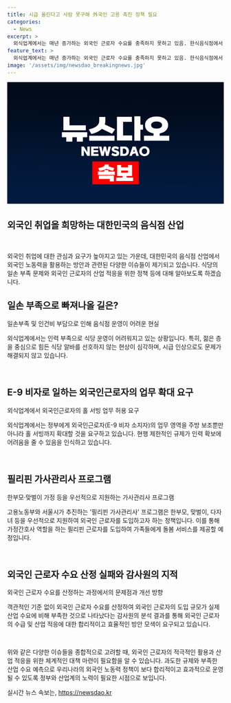 ```yaml
---
title: 시급 올린다고 사람 못구해 外국인 고용 촉진 정책 필요
categories:
  - News
excerpt: >
  외식업계에서는 매년 증가하는 외국인 근로자 수요를 충족하지 못하고 있음. 한식음식점에서 허용되는 외국인근로자의 업종을 확대해 홀 서빙까지 허용해야 한다는 요구가 나오고 있으며, 이로부터 연간 10만 명의 외국인 근로자 부족이 예측되고 있다. 한편, 필리핀 정부가 한국에 100명의 가사관리사를 파견하는 사업을 추진하며, 한부모, 맞벌이, 다자녀 등을 우선적으로 선정할 예정이다. 현재 외국인 근로자 수요를 산정하는 과정에서 객관적 기준 부족과 관련한 감사원의 지적이 나온 바 있다.
feature_text: >
  외식업계에서는 매년 증가하는 외국인 근로자 수요를 충족하지 못하고 있음. 한식음식점에서 허용되는 외국인근로자의 업종을 확대해 홀 서빙까지 허용해야 한다는 요구가 나오고 있으며, 이로부터 연간 10만 명의 외국인 근로자 부족이 예측되고 있다. 한편, 필리핀 정부가 한국에 100명의 가사관리사를 파견하는 사업을 추진하며, 한부모, 맞벌이, 다자녀 등을 우선적으로 선정할 예정이다. 현재 외국인 근로자 수요를 산정하는 과정에서 객관적 기준 부족과 관련한 감사원의 지적이 나온 바 있다.
image: '/assets/img/newsdao_breakingnews.jpg'
---
```


<p><img src="/assets/img/newsdao_breakingnews.jpg" alt="ontimetimes 속보" /></p>

<h2 data-ke-size="size26">외국인 취업을 희망하는 대한민국의 음식점 산업</h2>

<p data-ke-size="size16">&nbsp;</p>

<p>외국인 취업에 대한 관심과 요구가 높아지고 있는 가운데, 대한민국의 음식점 산업에서 외국인 노동력을 활용하는 방안과 관련된 다양한 이슈들이 제기되고 있습니다. 식당의 일손 부족 문제와 외국인 근로자의 산업 적응을 위한 정책 등에 대해 알아보도록 하겠습니다.</p>

<h2 data-ke-size="size24">일손 부족으로 빠져나올 길은?</h2>

<p data-ke-size="size16">일손부족 및 인건비 부담으로 인해 음식점 운영이 어려운 현실</p>

<p>외식업계에서는 인력 부족으로 식당 운영이 어려워지고 있는 상황입니다. 특히, 젊은 층을 중심으로 힘든 식당 알바를 선호하지 않는 현상이 심각하며, 시급 인상으로도 문제가 해결되지 않고 있습니다.</p>

<p data-ke-size="size16">&nbsp;</p>

<h2 data-ke-size="size24">E-9 비자로 일하는 외국인근로자의 업무 확대 요구</h2>

<p data-ke-size="size16">외식업계에서 외국인근로자의 홀 서빙 업무 허용 요구</p>

<p>외식업계에서는 정부에게 외국인근로자(E-9 비자 소지자)의 업무 영역을 주방 보조뿐만 아니라 홀 서빙까지 확대할 것을 요구하고 있습니다. 현행 제한적인 규제가 인력 확보에 어려움을 줄 수 있음을 인식하고 있습니다.</p>

<p data-ke-size="size16">&nbsp;</p>

<h2 data-ke-size="size24">필리핀 가사관리사 프로그램</h2>

<p data-ke-size="size16">한부모·맞벌이 가정 등을 우선적으로 지원하는 가사관리사 프로그램</p>

<p>고용노동부와 서울시가 추진하는 '필리핀 가사관리사' 프로그램은 한부모, 맞벌이, 다자녀 등을 우선적으로 지원하여 외국인 근로자를 도입하고자 하는 정책입니다. 이를 통해 가정간호사 역할을 하는 필리핀 근로자를 도입하여 가족들에게 돌봄 서비스를 제공할 예정입니다.</p>

<p data-ke-size="size16">&nbsp;</p>

<h2 data-ke-size="size24">외국인 근로자 수요 산정 실패와 감사원의 지적</h2>

<p data-ke-size="size16">외국인 근로자 수요를 산정하는 과정에서의 문제점과 개선 방향</p>

<p>객관적인 기준 없이 외국인 근로자 수요를 산정하여 외국인 근로자의 도입 규모가 실제 산업 수요에 비해 부족한 것으로 나타났다는 감사원의 분석 결과를 통해 외국인 근로자의 수급 및 산업 적응에 대한 합리적이고 효율적인 방안 모색이 요구되고 있습니다.</p>

<p data-ke-size="size16">&nbsp;</p>

<p>위와 같은 다양한 이슈들을 종합적으로 고려할 때, 외국인 근로자의 적극적인 활용과 산업 적응을 위한 체계적인 대책 마련이 필요함을 알 수 있습니다. 과도한 규제와 부족한 산업 수요 예측으로 우리나라의 외국인 노동력 정책이 보다 합리적이고 효과적으로 운영될 수 있도록 정부와 산업계의 노력이 필요한 시점으로 보입니다.</p></p>
실시간 뉴스 속보는, <a href="https://newsdao.kr" rel="dofollow">https://newsdao.kr</a>


